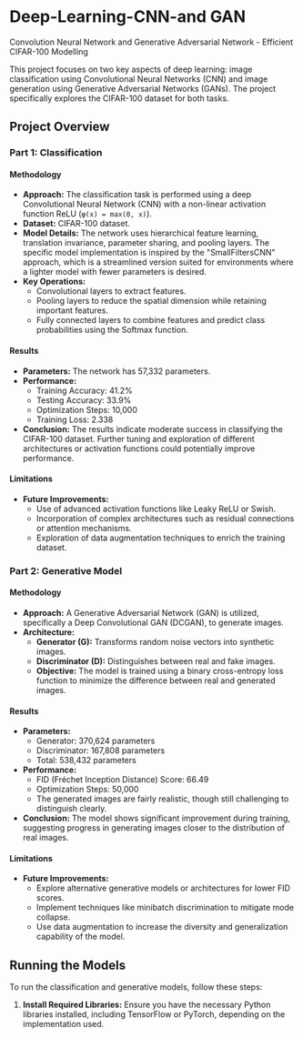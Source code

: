 # Deep-Learning-CNN-and GAN
Convolution Neural Network and Generative Adversarial Network - Efficient CIFAR-100 Modelling 

This project focuses on two key aspects of deep learning: image classification using Convolutional Neural Networks (CNN) and image generation using Generative Adversarial Networks (GANs). The project specifically explores the CIFAR-100 dataset for both tasks.

## Project Overview

### Part 1: Classification

#### Methodology
- **Approach:** The classification task is performed using a deep Convolutional Neural Network (CNN) with a non-linear activation function ReLU (`φ(x) = max(0, x)`).
- **Dataset:** CIFAR-100 dataset.
- **Model Details:** The network uses hierarchical feature learning, translation invariance, parameter sharing, and pooling layers. The specific model implementation is inspired by the "SmallFiltersCNN" approach, which is a streamlined version suited for environments where a lighter model with fewer parameters is desired.
- **Key Operations:**
  - Convolutional layers to extract features.
  - Pooling layers to reduce the spatial dimension while retaining important features.
  - Fully connected layers to combine features and predict class probabilities using the Softmax function.

#### Results
- **Parameters:** The network has 57,332 parameters.
- **Performance:**
  - Training Accuracy: 41.2%
  - Testing Accuracy: 33.9%
  - Optimization Steps: 10,000
  - Training Loss: 2.338
- **Conclusion:** The results indicate moderate success in classifying the CIFAR-100 dataset. Further tuning and exploration of different architectures or activation functions could potentially improve performance.

#### Limitations
- **Future Improvements:**
  - Use of advanced activation functions like Leaky ReLU or Swish.
  - Incorporation of complex architectures such as residual connections or attention mechanisms.
  - Exploration of data augmentation techniques to enrich the training dataset.

### Part 2: Generative Model

#### Methodology
- **Approach:** A Generative Adversarial Network (GAN) is utilized, specifically a Deep Convolutional GAN (DCGAN), to generate images.
- **Architecture:**
  - **Generator (G):** Transforms random noise vectors into synthetic images.
  - **Discriminator (D):** Distinguishes between real and fake images.
  - **Objective:** The model is trained using a binary cross-entropy loss function to minimize the difference between real and generated images.

#### Results
- **Parameters:**
  - Generator: 370,624 parameters
  - Discriminator: 167,808 parameters
  - Total: 538,432 parameters
- **Performance:**
  - FID (Fréchet Inception Distance) Score: 66.49
  - Optimization Steps: 50,000
  - The generated images are fairly realistic, though still challenging to distinguish clearly.
- **Conclusion:** The model shows significant improvement during training, suggesting progress in generating images closer to the distribution of real images.

#### Limitations
- **Future Improvements:**
  - Explore alternative generative models or architectures for lower FID scores.
  - Implement techniques like minibatch discrimination to mitigate mode collapse.
  - Use data augmentation to increase the diversity and generalization capability of the model.

## Running the Models

To run the classification and generative models, follow these steps:

1. **Install Required Libraries:** Ensure you have the necessary Python libraries installed, including TensorFlow or PyTorch, depending on the implementation used.

